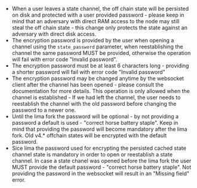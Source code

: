 - When a user leaves a state channel, the off chain state will be persisted on disk and protected with a user provided password - please keep in mind that an adversary
with direct RAM access to the node may still steal the off chain state - this change only protects the state against an adversary with direct disk access.
- The encryption password is provided by the user when opening a channel using the `state_password` parameter, when reestablishing the channel the same
password MUST be provided, otherwise the operation will fail with error code "Invalid password".
- The encryption password must be at least 6 characters long - providing a shorter password will fail with error code "Invalid password"
- The encryption password may be changed anytime by the websocket client after the channel has been opened - please consult the documentation for more details. 
This operation is only allowed when the channel is established - If we had left the channel, the user needs to reestablish the channel with the old password before changing the password to a newer one.
- Until the lima fork the password will be optional - by not providing a password a default is used - "correct horse battery staple". Keep in mind that providing the password
will become mandatory after the lima fork. Old v4.* offchain states will be encrypted with the default password.
- Sice lima the password used for encrypting the persisted cached state channel state is mandatory in order to open or reestablish a state channel. In case a state chanel was opened before the lima fork the
user MUST provide the default password - "correct horse battery staple". Not providing the password in the websocket will result in an "Missing field" error.
